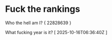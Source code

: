 # Fuck the rankings

Who the hell am I?
{ 22828639 }

What fucking year is it?
[ 2025-10-16T06:36:40Z ]
